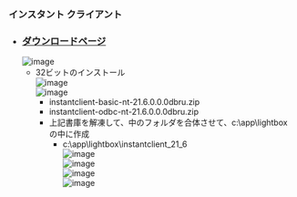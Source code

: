 ### インスタント クライアント

- ### [ダウンロードページ](https://www.oracle.com/database/technologies/instant-client/downloads.html)
  ![image](https://user-images.githubusercontent.com/1501327/174200802-d5c9d1e6-4796-49d4-bb7a-97b3a6cd7bb4.png)
  - 32ビットのインストール\
  ![image](https://user-images.githubusercontent.com/1501327/174201016-5f978ef0-821c-47ab-aa8a-5e784129fc11.png)\
  ![image](https://user-images.githubusercontent.com/1501327/174201505-e653becc-5d7f-4ec2-ac09-2ccc31ae3b91.png)
    - instantclient-basic-nt-21.6.0.0.0dbru.zip
    - instantclient-odbc-nt-21.6.0.0.0dbru.zip
    - 上記書庫を解凍して、中のフォルダを合体させて、c:\app\lightbox の中に作成
      - c:\app\lightbox\instantclient_21_6\
      ![image](https://user-images.githubusercontent.com/1501327/174203131-37bcb9a4-b340-490c-8df4-4006d325ea64.png)\
      ![image](https://user-images.githubusercontent.com/1501327/174204328-e414f631-3fe2-42bf-bdb3-fb8b47ff0597.png)\
      ![image](https://user-images.githubusercontent.com/1501327/174204435-97f38a2e-340b-4505-8856-2cfa6be94779.png)\
      ![image](https://user-images.githubusercontent.com/1501327/174204800-0224503c-336b-4125-95e3-7ad6e36b1d63.png)


